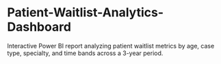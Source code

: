 # Patient-Waitlist-Analytics-Dashboard
Interactive Power BI report analyzing patient waitlist metrics by age, case type, specialty, and time bands across a 3-year period.
